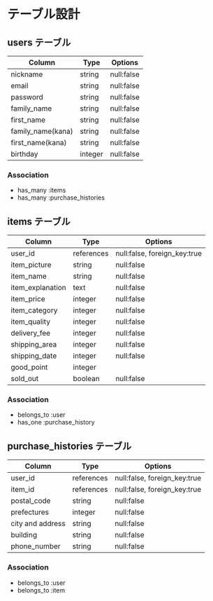 # テーブル設計

## users テーブル

| Column            | Type    | Options    |
| ----------------- | ------- | ---------- |
| nickname          | string  | null:false |
| email             | string  | null:false |
| password          | string  | null:false |
| family_name       | string  | null:false |
| first_name        | string  | null:false |
| family_name(kana) | string  | null:false |
| first_name(kana)  | string  | null:false |
| birthday          | integer | null:false |

### Association

- has_many :items
- has_many :purchase_histories

## items テーブル

| Column           | Type       | Options                      |
| ---------------- | ---------- | ---------------------------- |
| user_id          | references | null:false, foreign_key:true |
| item_picture     | string     | null:false                   |
| item_name        | string     | null:false                   |
| item_explanation | text       | null:false                   |
| item_price       | integer    | null:false                   |
| item_category    | integer    | null:false                   |
| item_quality     | integer    | null:false                   |
| delivery_fee     | integer    | null:false                   |
| shipping_area    | integer    | null:false                   |
| shipping_date    | integer    | null:false                   |
| good_point       | integer    |                              |
| sold_out         | boolean    | null:false                   |

### Association

- belongs_to :user
- has_one :purchase_history

## purchase_histories テーブル

| Column           | Type       | Options                      |
| ---------------- | ---------- | ---------------------------- |
| user_id          | references | null:false, foreign_key:true |
| item_id          | references | null:false, foreign_key:true |
| postal_code      | string     | null:false                   |
| prefectures      | integer    | null:false                   |
| city and address | string     | null:false                   |
| building         | string     | null:false                   |
| phone_number     | string     | null:false                   |

### Association

- belongs_to :user
- belongs_to :item
